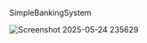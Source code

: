 SimpleBankingSystem



![Screenshot 2025-05-24 235629](https://github.com/user-attachments/assets/2de0947d-bc09-4ba1-bebc-16ce4fb525c2)

